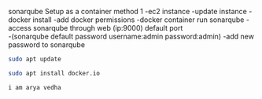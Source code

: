 sonarqube Setup as a container method 1
-ec2 instance 
-update instance 
-docker install 
-add docker permissions 
-docker container run sonarqube
-access sonarqube through web (ip:9000) default port  
-(sonarqube default password username:admin password:admin)
-add new password to sonarqube


   ```bash
   sudo apt update

   ```

   ```bash
   sudo apt install docker.io

   ```


   ```bash
i am arya vedha

   ```

